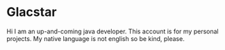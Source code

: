 # Glacstar
Hi I am an up-and-coming java developer.
This account is for my personal projects.
My native language is not english so be kind, please.
